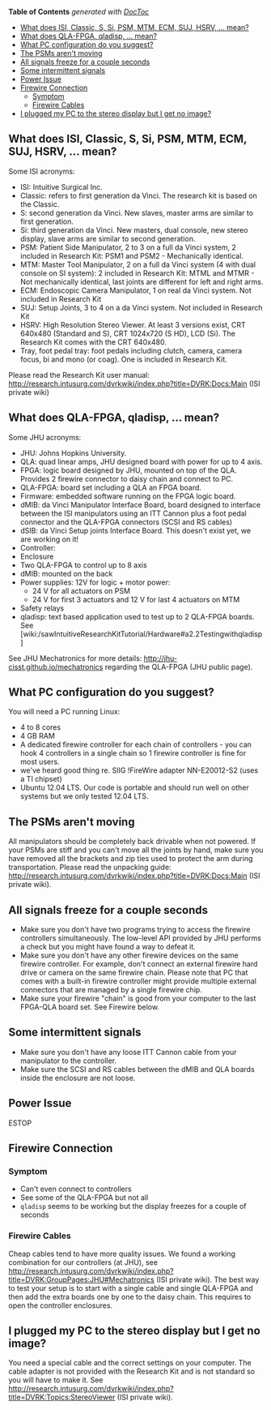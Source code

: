 <!-- START doctoc generated TOC please keep comment here to allow auto update -->
<!-- DON'T EDIT THIS SECTION, INSTEAD RE-RUN doctoc TO UPDATE -->
**Table of Contents**  *generated with [DocToc](http://doctoc.herokuapp.com/)*

- [What does ISI, Classic, S, Si, PSM, MTM, ECM, SUJ, HSRV, ... mean?](#what-does-isi-classic-s-si-psm-mtm-ecm-suj-hsrv--mean)
- [What does QLA-FPGA, qladisp, ... mean?](#what-does-qla-fpga-qladisp--mean)
- [What PC configuration do you suggest?](#what-pc-configuration-do-you-suggest)
- [The PSMs aren't moving](#the-psms-arent-moving)
- [All signals freeze for a couple seconds](#all-signals-freeze-for-a-couple-seconds)
- [Some intermittent signals](#some-intermittent-signals)
- [Power Issue](#power-issue)
- [Firewire Connection](#firewire-connection)
  - [Symptom](#symptom)
  - [Firewire Cables](#firewire-cables)
- [I plugged my PC to the stereo display but I get no image?](#i-plugged-my-pc-to-the-stereo-display-but-i-get-no-image)

<!-- END doctoc generated TOC please keep comment here to allow auto update -->

## What does ISI, Classic, S, Si, PSM, MTM, ECM, SUJ, HSRV, ... mean?

Some ISI acronyms:
 * ISI: Intuitive Surgical Inc.
 * Classic: refers to first generation da Vinci.  The research kit is based on the Classic.
 * S: second generation da Vinci.  New slaves, master arms are similar to first generation.
 * Si: third generation da Vinci. New masters, dual console, new stereo display, slave arms are similar to second generation.
 * PSM: Patient Side Manipulator, 2 to 3 on a full da Vinci system, 2 included in Research Kit: PSM1 and PSM2 - Mechanically identical. 
 * MTM: Master Tool Manipulator, 2 on a full da Vinci system (4 with dual console on SI system): 2 included in Research Kit: MTML and MTMR - Not mechanically identical, last joints are different for left and right arms.
 * ECM: Endoscopic Camera Manipulator, 1 on real da Vinci system.  Not included in Research Kit
 * SUJ: Setup Joints, 3 to 4 on a  da Vinci system.  Not included in Research Kit
 * HSRV: High Resolution Stereo Viewer.  At least 3 versions exist, CRT 640x480 (Standard and S), CRT 1024x720 (S HD), LCD (Si).  The Research Kit comes with the CRT 640x480.
 * Tray, foot pedal tray: foot pedals including clutch, camera, camera focus, bi and mono (or coag).  One is included in Research Kit.

Please read the Research Kit user manual: http://research.intusurg.com/dvrkwiki/index.php?title=DVRK:Docs:Main (ISI private wiki)


## What does QLA-FPGA, qladisp, ... mean?

Some JHU acronyms:
 * JHU: Johns Hopkins University.
 * QLA: quad linear amps, JHU designed board with power for up to 4 axis.
 * FPGA: logic board designed by JHU, mounted on top of the QLA.  Provides 2 firewire connector to daisy chain and connect to PC.
 * QLA-FPGA: board set including a QLA an FPGA board.
 * Firmware: embedded software running on the FPGA logic board.
 * dMIB: da Vinci Manipulator Interface Board, board designed to interface between the ISI manipulators using an ITT Cannon plus a foot pedal connector and the QLA-FPGA connectors (SCSI and RS cables)
 * dSIB: da Vinci Setup joints Interface Board.  This doesn't exist yet, we are working on it! 
 * Controller:
  * Enclosure
  * Two QLA-FPGA to control up to 8 axis
  * dMIB: mounted on the back
  * Power supplies: 12V for logic + motor power:
    * 24 V for all actuators on PSM
    * 24 V for first 3 actuators and 12 V for last 4 actuators on MTM
  * Safety relays
 * qladisp: text based application used to test up to 2 QLA-FPGA boards.  See [wiki:/sawIntuitiveResearchKitTutorial/Hardware#a2.2Testingwithqladisp]

See JHU Mechatronics for more details: http://jhu-cisst.github.io/mechatronics regarding the QLA-FPGA (JHU public page).


## What PC configuration do you suggest?

You will need a PC running Linux:
 * 4 to 8 cores
 * 4 GB RAM
 * A dedicated firewire controller for each chain of controllers - you can hook 4 controllers in a single chain so 1 firewire controller is fine for most users.
  * we've heard good thing re. SIIG !FireWire adapter NN-E20012-S2 (uses a TI chipset)
 * Ubuntu 12.04 LTS.  Our code is portable and should run well on other systems but we only tested 12.04 LTS.


## The PSMs aren't moving

All manipulators should be completely back drivable when not powered.  If your PSMs are stiff and you can't move all the joints by hand, make sure you have removed all the brackets and zip ties used to protect the arm during transportation.   Please read the unpacking guide: http://research.intusurg.com/dvrkwiki/index.php?title=DVRK:Docs:Main (ISI private wiki).


## All signals freeze for a couple seconds

 * Make sure you don't have two programs trying to access the firewire controllers simultaneously.   The low-level API provided by JHU performs a check but you might have found a way to defeat it.
 * Make sure you don't have any other firewire devices on the same firewire controller.  For example, don't connect an external firewire hard drive or camera on the same firewire chain.   Please note that PC that comes with a built-in firewire controller might provide multiple external connectors that are managed by a single firewire chip.
 * Make sure your firewire "chain" is good from your computer to the last FPGA-QLA board set.  See Firewire below.
 

## Some intermittent signals

 * Make sure you don't have any loose ITT Cannon cable from your manipulator to the controller.
 * Make sure the SCSI and RS cables between the dMIB and QLA boards inside the enclosure are not loose.
 

## Power Issue
 
ESTOP


## Firewire Connection

### Symptom
 * Can't even connect to controllers
 * See some of the QLA-FPGA but not all
 * `qladisp` seems to be working but the display freezes for a couple of seconds

### Firewire Cables

Cheap cables tend to have more quality issues.  We found a working combination for our controllers (at JHU), see http://research.intusurg.com/dvrkwiki/index.php?title=DVRK:GroupPages:JHU#Mechatronics (ISI private wiki).  The best way to test your setup is to start with a single cable and single QLA-FPGA and then add the extra boards one by one to the daisy chain.   This requires to open the controller enclosures.


## I plugged my PC to the stereo display but I get no image?

You need a special cable and the correct settings on your computer.  The cable adapter is not provided with the Research Kit and is not standard so you will have to make it.  See http://research.intusurg.com/dvrkwiki/index.php?title=DVRK:Topics:StereoViewer (ISI private wiki).
